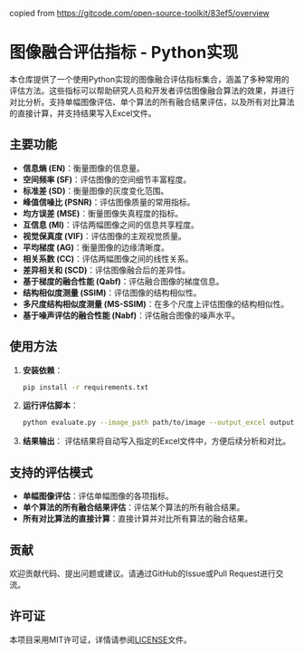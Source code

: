 copied from https://gitcode.com/open-source-toolkit/83ef5/overview
# 图像融合评估指标 - Python实现

本仓库提供了一个使用Python实现的图像融合评估指标集合，涵盖了多种常用的评估方法。这些指标可以帮助研究人员和开发者评估图像融合算法的效果，并进行对比分析。支持单幅图像评估、单个算法的所有融合结果评估，以及所有对比算法的直接计算，并支持结果写入Excel文件。

## 主要功能

- **信息熵 (EN)**：衡量图像的信息量。
- **空间频率 (SF)**：评估图像的空间细节丰富程度。
- **标准差 (SD)**：衡量图像的灰度变化范围。
- **峰值信噪比 (PSNR)**：评估图像质量的常用指标。
- **均方误差 (MSE)**：衡量图像失真程度的指标。
- **互信息 (MI)**：评估两幅图像之间的信息共享程度。
- **视觉保真度 (VIF)**：评估图像的主观视觉质量。
- **平均梯度 (AG)**：衡量图像的边缘清晰度。
- **相关系数 (CC)**：评估两幅图像之间的线性关系。
- **差异相关和 (SCD)**：评估图像融合后的差异性。
- **基于梯度的融合性能 (Qabf)**：评估融合图像的梯度信息。
- **结构相似度测量 (SSIM)**：评估图像的结构相似性。
- **多尺度结构相似度测量 (MS-SSIM)**：在多个尺度上评估图像的结构相似性。
- **基于噪声评估的融合性能 (Nabf)**：评估融合图像的噪声水平。

## 使用方法

1. **安装依赖**：
   ```bash
   pip install -r requirements.txt
   ```

2. **运行评估脚本**：
   ```bash
   python evaluate.py --image_path path/to/image --output_excel output.xlsx
   ```

3. **结果输出**：
   评估结果将自动写入指定的Excel文件中，方便后续分析和对比。

## 支持的评估模式

- **单幅图像评估**：评估单幅图像的各项指标。
- **单个算法的所有融合结果评估**：评估某个算法的所有融合结果。
- **所有对比算法的直接计算**：直接计算并对比所有算法的融合结果。

## 贡献

欢迎贡献代码、提出问题或建议。请通过GitHub的Issue或Pull Request进行交流。

## 许可证

本项目采用MIT许可证，详情请参阅[LICENSE](LICENSE)文件。
